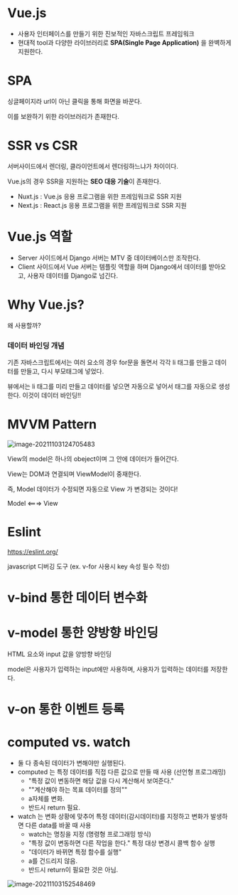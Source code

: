 # Vue.js

- 사용자 인터페이스를 만들기 위한 진보적인 자바스크립트 프레임워크
- 현대적 tool과 다양한 라이브러리로 **SPA(Single Page Application)** 을 완벽하게 지원한다.

# SPA

싱글페이지라 url이 아닌 클릭을 통해 화면을 바꾼다.

이를 보완하기 위한 라이브러리가 존재한다.

# SSR vs CSR

서버사이드에서 렌더링, 클라이언트에서 렌더링하느냐가 차이이다.

Vue.js의 경우 SSR을 지원하는 **SEO 대응 기술**이 존재한다.

- Nuxt.js : Vue.js 응용 프로그램을 위한 프레임워크로 SSR 지원
- Next.js : React.js 응용 프로그램을 위한 프레임워크로 SSR 지원

# Vue.js 역할

- Server 사이드에서 Django 서버는 MTV 중 데이터베이스만 조작한다.
- Client 사이드에서 Vue 서버는 템플릿 역할을 하며 Django에서 데이터를 받아오고, 사용자 데이터를 Django로 넘긴다.

# Why Vue.js?

왜 사용할까?

### 데이터 바인딩 개념

기존 자바스크립트에서는 여러 요소의 경우 for문을 돌면서 각각 li 태그를 만들고 데이터를 만들고, 다시 부모태그에 넣었다.

뷰에서는 li 태그를 미리 만들고 데이터를 넣으면 자동으로 넣어서 태그를 자동으로 생성한다. 이것이 데이터 바인딩!!

# MVVM Pattern

![image-20211103124705483](/Users/euijinpang/TIL/Vue.js.assets/image-20211103124705483.png)

View의 model은 하나의 obeject이며 그 안에 데이터가 들어간다.

View는 DOM과 연결되며 ViewModel이 중재한다.

즉, Model 데이터가 수정되면 자동으로 View 가 변경되는 것이다!

Model <===> View

# Eslint

https://eslint.org/

javascript 디버깅 도구 (ex. v-for 사용시 key 속성 필수 작성)



# v-bind 통한 데이터 변수화



# v-model 통한 양방향 바인딩

HTML 요소와 input 값을 양방향 바인딩

model은 사용자가 입력하는 input에만 사용하며, 사용자가 입력하는 데이터를 저장한다.



# v-on 통한 이벤트 등록





# computed vs. watch

- 둘 다 종속된 데이터가 변해야만 실행된다.
- computed 는 특정 데이터를 직접 다른 값으로 만들 때 사용 (선언형 프로그래밍)
  - "특정 값이 변동하면 해당 값을 다시 계산해서 보여준다."
  - ""계산해야 하는 목표 데이터를 정의""
  - a자체를 변화.
  - 반드시 return 필요.
- watch 는 변화 상황에 맞추어 특정 데이터(감시데이터)를 지정하고 변화가 발생하면 다른 data를 바꿀 때 사용
  - watch는 명칭을 지정 (명령형 프로그래밍 방식)
  - "특정 값이 변동하면 다른 작업을 한다." 특정 대상 변경시 콜백 함수 실행
  - "데이터가 바뀌면 특정 함수를 실행"
  - a를 건드리지 않음.
  - 반드시 return이 필요한 것은 아님.

![image-20211103152548469](/Users/euijinpang/TIL/Vue.js.assets/image-20211103152548469.png)

